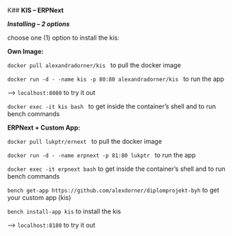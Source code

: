 K## ****KIS – ERPNext****

 **_Installing – 2 options_**

choose one (1) option to install the kis:

**Own Image:**

`docker pull alexandradorner/kis ` to pull the docker image

`docker run -d - -name kis -p 80:80 alexandradorner/kis ` to run the app

--> `localhost:8080` to try it out

`docker exec -it kis bash ` to get inside the container’s shell and to run bench commands

**ERPNext + Custom App:**

`docker pull lukptr/ernext ` to pull the docker image

`docker run -d - -name erpnext -p 81:80 lukptr ` to run the app

`docker exec -it erpnext bash` to get inside the container’s shell and to run bench commands


`bench get-app https://github.com/alexdorner/diplomprojekt-byh` to get your custom app (kis)

`bench install-app kis` to install the kis

--> `localhost:8180` to try it out


